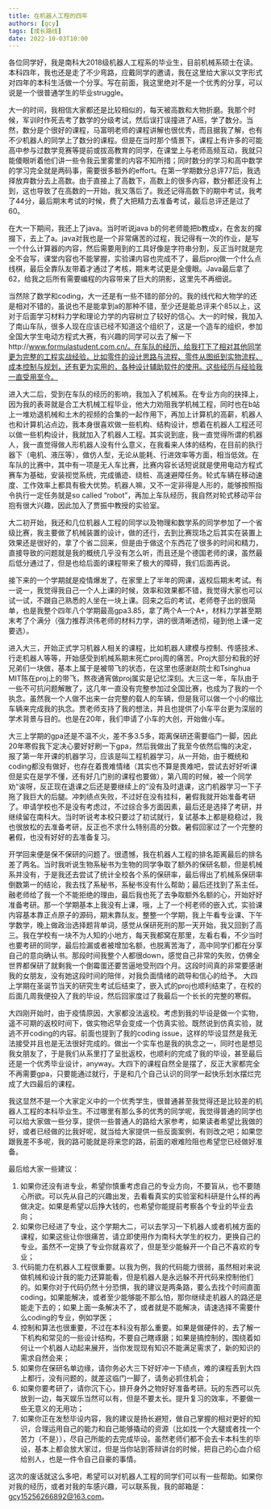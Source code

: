```yaml
---
title: 在机器人工程的四年
authors: [gcy]
tags: [成长路线]
date: 2022-10-03T10:00
---
```


各位同学好，我是南科大2018级机器人工程系的毕业生，目前机械系硕士在读。本科四年，我也还是走了不少弯路，应戴同学的邀请，我在这里给大家以文字形式对四年的本科生活做一个分享。写在前面，我这里绝对不是一个优秀的分享，可以说是一个很普通学生的毕业struggle。

大一的时间，我相信大家都还是比较相似的，每天被高数和大物折磨。我那个时候，军训时作死去考了数学的分级考试，然后误打误撞进了A班，学了数分。当然，数分是个很好的课程，马富明老师的课程讲解也很优秀，而且据我了解，也有不少机器人的同学上了数分的课程。但是在当时那个情景下，课程上有许多的可能高中参与过数学竞赛等提前或拔高教育的同学，在课堂上与老师高频互动，我就只能傻眼听着他们讲一些令我云里雾里的内容不知所措；同时数分的学习和高中数学的学习完全就是两码事，需要很多额外的effort。在第一学期数分总评77后，我选择放弃数分去上高数。由于直接上了高数下，高数上的很多内容，数分都还没有上到，这也导致了在高数的一开始，我又落后了。我还记得高数下的期中考试，我考了44分，最后期末考试的时候，费了大把精力去准备考试，最后总评还是过了60。

在大一下期间，我还上了java。当时听说java b的何老师能把b教成x，在舍友的撺掇下，去上了a。java对我也是一个非常痛苦的过程，我记得有一次的作业，是写一个什么计算器的内容，然后需要用到的工具好像是字符串分割，反正当时就是完全不会写，课堂内容也不能掌握，实验课内容也完成不了，最后proj做一个什么点线棋，最后全靠队友带着才通过了考核，期末考试更是全傻眼。Java最后拿了62，给我之后所有需要编程的内容带来了巨大的阴影，这里先不再细说。

当然除了数学和coding，大一还是有一些不错的部分的。我的线代和大物学的还是相对不错的，虽说也不是能拿到a的那种不错，至少还是能总评来个85以上，这对于后面学习材料力学和理论力学的内容树立了较好的信心。大一的时候，我加入了南山车队，很多人现在应该已经不知道这个组织了，这是一个造车的组织，参加全国大学生电动方程式大赛，有兴趣的同学可以去了解一下http://www.formulastudent.com.cn/。在车队的经历，给我打下了相对其他同学更为完整的工程实战经验，比如零件的设计思路与流程、零件从图纸到实物流程、成本控制与规划，还有更为实用的，各种设计辅助软件的使用。这些经历与经验我一直受用至今。

进入大二后，受到在车队的经历的影响，我加入了机械系。在专业方向的抉择上，因为我的表哥就是合工大机械工程毕业，他大力劝阻我学机械工程，同时也在b站上一堆劝退机械和土木的视频的合集的一起作用下，再加上计算机的高薪，机器人也和计算机沾点边，我本身很喜欢做一些机构、结构设计，想着在机器人工程还可以做一些机构设计，我就加入了机器人工程。其实说到底，我一直觉得所谓的机器人，我一直觉得做人形机器人没有什么意义，在我看来人体的结构，在目前的执行器下（电机、液压等），做仿人型，无论从能耗、行进效率等方面，相当低效。在车队的比赛中，其中有一项是无人车比赛，比赛内容长话短说就是使用电动方程式赛车为基础，安装视觉系统，完成循迹、绕桩、高速避障任务。轮式车辆在移动速度、工作效率上都具有极大优势。机器人嘛，又不一定非得是人形的，能够按照指令执行一定任务就是so called “robot”，再加上车队经历，我自然对轮式移动平台抱有很大兴趣，因此加入了贾振中教授的实验室。

大二初开始，我还和几位机器人工程的同学以及物理和数学系的同学参加了一个省级比赛，我主要做了机械装置的设计，做的还行，去到比赛现场之后其实在装置上效果还是很好的，拿了个省二回来，但是由于做这个东西花了很多的时间和精力，直接导致的问题就是我的概统几乎没有怎么听，而且还是个德国老师的课，虽然最后低分通过了，但是也给后面的课程带来了极大的障碍，我们后面再说。

接下来的一个学期就是疫情爆发了，在家里上了半年的网课，返校后期末考试。有一说一，我觉得我自己一个人上课的时候，效率和效果都不错，我觉得大家也可以试一试，不跟自己熟悉的人坐在一块上课。回来之后的考试，老师卷子出的很简单，也是我整个四年八个学期最高gpa3.85，拿了两个A一个A+，材料力学甚至期末考了个满分（强力推荐洪伟老师的材料力学，讲的很清晰透彻，碰到他上课一定要选）。

进入大三，开始正式学习机器人相关的课程，比如机器人建模与控制、传感技术、行走机器人等等，开始感受到机械系期末死亡proj周的痛苦。Proj大部分和我的好兄弟们一块做，基本上属于是被带飞的状态，在这里也感谢赵院士和Tsinghua MIT陈在proj上的带飞，熬夜通宵做proj属实是记忆深刻。大三这一年，车队由于一些不可抗问题解散了，这几年一直没有完整参加过全国比赛，也成为了我的一个执念。虽然我一个人做不出来一台完整的载人的车辆，但是我可以做一个小的缩比车辆来完成我的执念。贾老师支持了我的想法，并且也提供了小车平台更为深层的学术背景与目的。也是在20年，我们申请了小车的大创，开始做小车。

大三上学期的gpa还是不温不火，差不多3.5多，距离保研还需要临门一脚，因此20年寒假我下定决心要好好刷一下gpa，然后我做出了我至今依然后悔的决定，报了第一年开课的机器学习，应该是叫工程机器学习，从一开始，由于概统和coding都没有做好，也存在着畏难情绪（其实也不算是畏难吧，尝试去好好听课但是实在是学不懂，还有好几门别的课程也要做），第八周的时候，被一个同学劝“诶呀，反正现在退课之后还是要继续上的”没有及时退课，这门机器学习一下子拖了我巨大的后腿。冲刺绩点失败，不过好在没有挂科，暑假我就开始准备考研了。申请学校也不是没有考虑过，不过综合多方面因素，最后还是选择了考研，并继续留在南科大。当时听说考本校只要过了初试就行，复试基本上都是稳稳过，我也很放松的去准备考研，反正也不求什么特别高的分数。暑假回家过了一个完整的暑假，也没有好好的去准备复习。

开学回来便是保不保研的问题了。很遗憾，我在机器人工程的排名距离最后的排名差了两名。当时我听说生物系秘书为生物的同学争取了额外的保研名额，但是机械系并没有，于是我还去尝试了统计全校各个系的保研率，最后得出了机械系保研率倒数第一的结论，我去找了系秘书，系秘书没有什么帮助；最后还找到了系主任。融老师给了我一个不能拒绝的理由，最后我也死了去争取额外名额的心，开始好好准备考研。那一个学期基本上我没有上课，哦，上了一个柯老师的嵌入式，实验课内容基本靠正点原子的源码，期末靠队友。整整一个学期，我上午看专业课、下午学数学，晚上做政治选择题背单词，感觉从保研死刑的那一天开始，我又回到了高三。我在学校有一块不为人知的小地方，每天我都窝在那里，左看右看，不少当时也要考研的同学，最后捡漏或者被增加名额，也脱离苦海了，高中同学们都在分享自己的意向确认书。那段时间我整个人都很down，感觉自己非常的失败，仿佛全世界都保研了就剩我一个倒霉蛋还要苦逼地受刑四个月。这段时间真的非常要感谢我的女朋友，没有她这段时间的陪伴，对我负面情绪的疏导和信心的给予。
大四上学期在圣诞节当天的研究生考试后结束了，嵌入式的proj也顺利结束了，在校的后面几周我便投入了我的毕设，然后回家度过了我最后一个长长的完整的寒假。

大四刚开始时，由于疫情原因，大家都没法返校。考虑到我的毕设是做一个实物，遥不可期的返校时间下，做实物迟早会变成一个仿真实验。既然说到仿真实验，就逃不开coding的内容。前面也提到了我的coding issue，这样的毕设显然是我无法接受并且也是无法很好完成的。做出一个实车也是我的执念之一，同时也是想见我女朋友了，于是我们从系里打了呈批返校，也顺利的完成了我的毕设，甚至最后还是一个优秀毕业设计，anyway。大四下的课程自然全是摆了，反正大家都完全不再需要gpa，只要能通过就行，于是和几个自己认识的同学一起快乐划水摆烂完成了大四最后的课程。

我这显然不是一个大家定义中的一个优秀学生，很普通甚至我觉得还是比较差的机器人工程的本科毕业生。不过哪里有那么多的优秀的同学呢，我觉得普通的同学也可以给大家做一些分享，提供一些普通人的路给大家参考，如果读者希望比我做的好，或者已经做的比我好呢，就当给大家提供一些反面案例，有则改之吧；如果您跟我差不多呢，我的路可能就是将来您的路，前面的艰难险阻也希望您已经做好准备。

最后给大家一些建议：
1.	如果你还没有进专业，希望你慎重考虑自己的专业方向，不要盲从，也不要随心所欲。可以先从自己的兴趣出发，去看看真实的实验室和科研是什么样的再做决定。如果是希望以后挣大钱的，也希望你能提前考察各个专业的毕业去向；
2.	如果你已经进了专业，这个学期大二，可以去学习一下机器人或者机械方面的课程，如果这些让你很痛苦，请立即使用作为南科大学生的权力，更换自己的专业。虽然不一定换了专业你就喜欢了，但是至少能躲开一个自己不喜欢的专业；
3.	代码能力在机器人工程很重要。以我为例，我的代码能力很弱，虽然相对来说做机械和设计我的能力还算能看，但是机器人是永远躲不开代码来控制他们的。如果你对于代码仍然十分恐惧，我的建议是两条路，要么去找个时间直面coding，如果能解决，或者至少能够能不那么怕，那你继续走机器人的路还是能走下去的；如果上面一条解决不了，或者就是不能解决，请速选择不需要什么coding的专业，例如学医；
4.	控制和算法也很重要，不过在本科没有那么重要。如果是做硬件的，去了解一下机构和常见的一些设计结构，不要自己瞎琢磨；如果是搞控制的，围绕着如何让一个机器人动起来展开，当你发现现有知识不能满足需求了，新的知识的需求自然会来；
5.	如果你在保研名单边缘，请你务必大三下好好冲一下绩点，难的课程丢到大四上都行，没有问题的，就差这临门一脚了，请务必抓住机会；
6.	如果你要考研了，请你沉下心，排开身外之物好好准备考研。玩的东西可以先放到一边，每天娱乐当然可以有，但是不要太长。提升复习的效率，不要做一些无意义的无用功；
7.	如果你正在发愁毕设内容，我的建议是扬长避短，做自己掌握的相对更好的知识，合理运用自己的能力和自己能够撬动的资源（比如找一个大腿或者找一个苦力（不是）），尽自己所能的去完成毕设。虽然老师们都不会去卡本科生的毕设，基本上都会放大家过，但是当你站到答辩讲台的时候，把自己的心血介绍给别人，也是一件令自己自豪的事情。

这次的废话就这么多吧，希望可以对机器人工程的同学们可以有一些帮助。如果你对我的经历，或者对我的车感兴趣，可以联系我，我的邮箱是：gcy15256266892@163.com。
